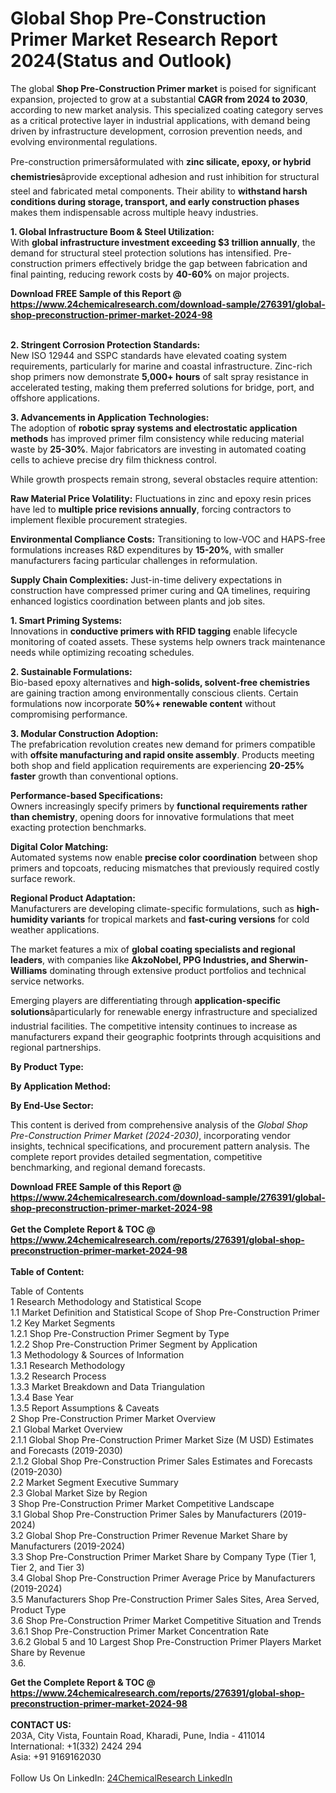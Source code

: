 <h1>Global Shop Pre-Construction Primer Market Research Report 2024(Status and Outlook)</h1><p>The global <strong>Shop Pre-Construction Primer market</strong> is poised for significant expansion, projected to grow at a substantial <strong>CAGR from 2024 to 2030</strong>, according to new market analysis. This specialized coating category serves as a critical protective layer in industrial applications, with demand being driven by infrastructure development, corrosion prevention needs, and evolving environmental regulations.</p><p>Pre-construction primersâformulated with <strong>zinc silicate, epoxy, or hybrid chemistries</strong>âprovide exceptional adhesion and rust inhibition for structural steel and fabricated metal components. Their ability to <strong>withstand harsh conditions during storage, transport, and early construction phases</strong> makes them indispensable across multiple heavy industries.</p><p><strong>1. Global Infrastructure Boom &amp; Steel Utilization:</strong><br>
With <strong>global infrastructure investment exceeding $3 trillion annually</strong>, the demand for structural steel protection solutions has intensified. Pre-construction primers effectively bridge the gap between fabrication and final painting, reducing rework costs by <strong>40-60%</strong> on major projects.</p><div><b>Download FREE Sample of this Report @ 
            <a href="https://www.24chemicalresearch.com/download-sample/276391/global-shop-preconstruction-primer-market-2024-98">
            https://www.24chemicalresearch.com/download-sample/276391/global-shop-preconstruction-primer-market-2024-98</a></b></div><br><p><strong>2. Stringent Corrosion Protection Standards:</strong><br>
New ISO 12944 and SSPC standards have elevated coating system requirements, particularly for marine and coastal infrastructure. Zinc-rich shop primers now demonstrate <strong>5,000+ hours</strong> of salt spray resistance in accelerated testing, making them preferred solutions for bridge, port, and offshore applications.</p><p><strong>3. Advancements in Application Technologies:</strong><br>
The adoption of <strong>robotic spray systems and electrostatic application methods</strong> has improved primer film consistency while reducing material waste by <strong>25-30%</strong>. Major fabricators are investing in automated coating cells to achieve precise dry film thickness control.</p><p>While growth prospects remain strong, several obstacles require attention:</p><p><strong>Raw Material Price Volatility:</strong> Fluctuations in zinc and epoxy resin prices have led to <strong>multiple price revisions annually</strong>, forcing contractors to implement flexible procurement strategies.</p><p><strong>Environmental Compliance Costs:</strong> Transitioning to low-VOC and HAPS-free formulations increases R&amp;D expenditures by <strong>15-20%</strong>, with smaller manufacturers facing particular challenges in reformulation.</p><p><strong>Supply Chain Complexities:</strong> Just-in-time delivery expectations in construction have compressed primer curing and QA timelines, requiring enhanced logistics coordination between plants and job sites.</p><p><strong>1. Smart Priming Systems:</strong><br>
Innovations in <strong>conductive primers with RFID tagging</strong> enable lifecycle monitoring of coated assets. These systems help owners track maintenance needs while optimizing recoating schedules.</p><p><strong>2. Sustainable Formulations:</strong><br>
Bio-based epoxy alternatives and <strong>high-solids, solvent-free chemistries</strong> are gaining traction among environmentally conscious clients. Certain formulations now incorporate <strong>50%+ renewable content</strong> without compromising performance.</p><p><strong>3. Modular Construction Adoption:</strong><br>
The prefabrication revolution creates new demand for primers compatible with <strong>offsite manufacturing and rapid onsite assembly</strong>. Products meeting both shop and field application requirements are experiencing <strong>20-25% faster</strong> growth than conventional options.</p><p><strong>Performance-based Specifications:</strong><br>
	Owners increasingly specify primers by <strong>functional requirements rather than chemistry</strong>, opening doors for innovative formulations that meet exacting protection benchmarks.</p><p><strong>Digital Color Matching:</strong><br>
	Automated systems now enable <strong>precise color coordination</strong> between shop primers and topcoats, reducing mismatches that previously required costly surface rework.</p><p><strong>Regional Product Adaptation:</strong><br>
	Manufacturers are developing climate-specific formulations, such as <strong>high-humidity variants</strong> for tropical markets and <strong>fast-curing versions</strong> for cold weather applications.</p><p>The market features a mix of <strong>global coating specialists and regional leaders</strong>, with companies like <strong>AkzoNobel, PPG Industries, and Sherwin-Williams</strong> dominating through extensive product portfolios and technical service networks.</p><p>Emerging players are differentiating through <strong>application-specific solutions</strong>âparticularly for renewable energy infrastructure and specialized industrial facilities. The competitive intensity continues to increase as manufacturers expand their geographic footprints through acquisitions and regional partnerships.</p><p><strong>By Product Type:</strong></p><p><strong>By Application Method:</strong></p><p><strong>By End-Use Sector:</strong></p><p>This content is derived from comprehensive analysis of the <em>Global Shop Pre-Construction Primer Market (2024-2030)</em>, incorporating vendor insights, technical specifications, and procurement pattern analysis. The complete report provides detailed segmentation, competitive benchmarking, and regional demand forecasts.</p><div><b>Download FREE Sample of this Report @ 
            <a href="https://www.24chemicalresearch.com/download-sample/276391/global-shop-preconstruction-primer-market-2024-98">
            https://www.24chemicalresearch.com/download-sample/276391/global-shop-preconstruction-primer-market-2024-98</a></b></div><br><div><b>Get the Complete Report & TOC @ 
            <a href="https://www.24chemicalresearch.com/reports/276391/global-shop-preconstruction-primer-market-2024-98">
            https://www.24chemicalresearch.com/reports/276391/global-shop-preconstruction-primer-market-2024-98</a></b></div><br>
            <b>Table of Content:</b><p>Table of Contents<br />
1 Research Methodology and Statistical Scope<br />
1.1 Market Definition and Statistical Scope of Shop Pre-Construction Primer<br />
1.2 Key Market Segments<br />
1.2.1 Shop Pre-Construction Primer Segment by Type<br />
1.2.2 Shop Pre-Construction Primer Segment by Application<br />
1.3 Methodology & Sources of Information<br />
1.3.1 Research Methodology<br />
1.3.2 Research Process<br />
1.3.3 Market Breakdown and Data Triangulation<br />
1.3.4 Base Year<br />
1.3.5 Report Assumptions & Caveats<br />
2 Shop Pre-Construction Primer Market Overview<br />
2.1 Global Market Overview<br />
2.1.1 Global Shop Pre-Construction Primer Market Size (M USD) Estimates and Forecasts (2019-2030)<br />
2.1.2 Global Shop Pre-Construction Primer Sales Estimates and Forecasts (2019-2030)<br />
2.2 Market Segment Executive Summary<br />
2.3 Global Market Size by Region<br />
3 Shop Pre-Construction Primer Market Competitive Landscape<br />
3.1 Global Shop Pre-Construction Primer Sales by Manufacturers (2019-2024)<br />
3.2 Global Shop Pre-Construction Primer Revenue Market Share by Manufacturers (2019-2024)<br />
3.3 Shop Pre-Construction Primer Market Share by Company Type (Tier 1, Tier 2, and Tier 3)<br />
3.4 Global Shop Pre-Construction Primer Average Price by Manufacturers (2019-2024)<br />
3.5 Manufacturers Shop Pre-Construction Primer Sales Sites, Area Served, Product Type<br />
3.6 Shop Pre-Construction Primer Market Competitive Situation and Trends<br />
3.6.1 Shop Pre-Construction Primer Market Concentration Rate<br />
3.6.2 Global 5 and 10 Largest Shop Pre-Construction Primer Players Market Share by Revenue<br />
3.6.</p><div><b>Get the Complete Report & TOC @ 
            <a href="https://www.24chemicalresearch.com/reports/276391/global-shop-preconstruction-primer-market-2024-98">
            https://www.24chemicalresearch.com/reports/276391/global-shop-preconstruction-primer-market-2024-98</a></b></div><br><b>CONTACT US:</b><br>
            203A, City Vista, Fountain Road, Kharadi, Pune, India - 411014<br>
            International: +1(332) 2424 294<br>
            Asia: +91 9169162030 <br><br>
            Follow Us On LinkedIn: <a href="https://www.linkedin.com/company/24chemicalresearch/">24ChemicalResearch LinkedIn</a>